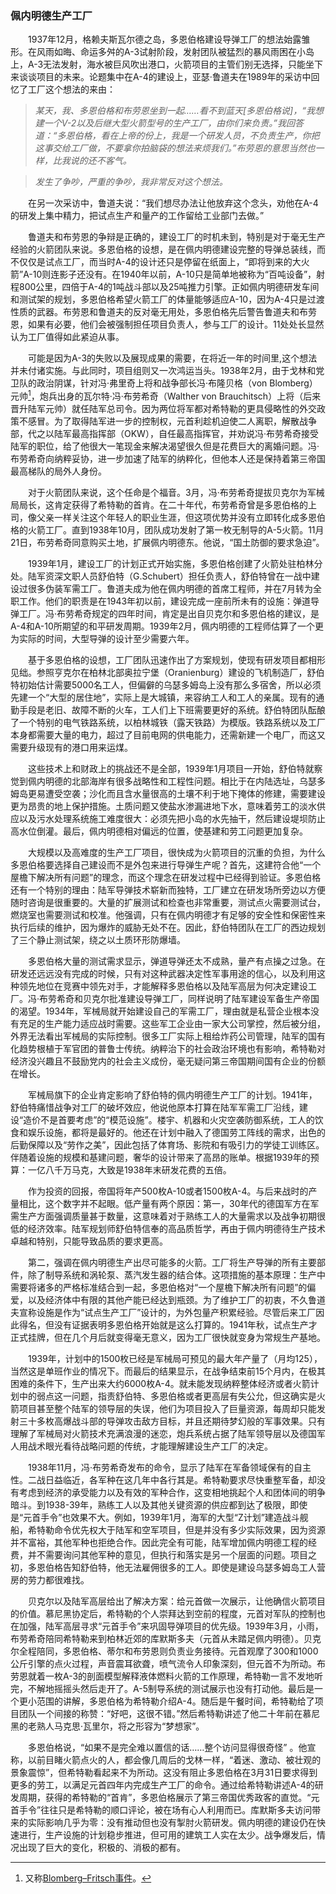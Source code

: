 ### 佩内明德生产工厂

　　1937年12月，格赖夫斯瓦尔德之岛，多恩伯格建设导弹工厂的想法始露雏形。在风雨如晦、命运多舛的A-3试射阶段，发射团队被猛烈的暴风雨困在小岛上，A-3无法发射，海水被巨风吹出港口，火箭项目的主管们别无选择，只能坐下来谈谈项目的未来。论题集中在A-4的建设上，亚瑟·鲁道夫在1989年的采访中回忆了工厂这个想法的来由：

> *某天，我、多恩伯格和布劳恩坐到一起……看不到蓝天[多恩伯格说]，“我想建一个V-2以及后继大型火箭型号的生产工厂，由你们来负责。”我回答道：“多恩伯格，看在上帝的份上，我是一个研发人员，不负责生产，你把这事交给工厂做，不要拿你拍脑袋的想法来烦我们。”布劳恩的意思当然也一样，比我说的还不客气。*

> *发生了争吵，严重的争吵，我非常反对这个想法。* 

　　在另一次采访中，鲁道夫说：“我们想尽办法让他放弃这个念头，劝他在A-4的研发上集中精力，把试点生产和量产的工作留给工业部门去做。”

　　鲁道夫和布劳恩的争辩是正确的，建设工厂的时机未到，特别是对于毫无生产经验的火箭团队来说。多恩伯格的设想，是在佩内明德建设完整的导弹总装线，而不仅仅是试点工厂，而当时A-4的设计还只是停留在纸面上，“即将到来的大火箭”A-10则连影子还没有。在1940年以前，A-10只是简单地被称为“百吨设备”，射程800公里，四倍于A-4的1吨战斗部以及25吨推力引擎。正如佩内明德研发车间和测试架的规划，多恩伯格希望火箭工厂的体量能够适应A-10，因为A-4只是过渡性质的武器。布劳恩和鲁道夫的反对毫无用处，多恩伯格先后警告鲁道夫和布劳恩，如果有必要，他们会被强制担任项目负责人，参与工厂的设计。11处处长显然认为工厂值得如此紧迫从事。

　　可能是因为A-3的失败以及展现成果的需要，在将近一年的时间里,这个想法并未付诸实施。与此同时，项目组则又一次鸿运当头。1938年2月，由于戈林和党卫队的政治阴谋，针对冯·弗里奇上将和战争部长冯·布隆贝格（von Blomberg）元帅[^1]，炮兵出身的瓦尔特·冯·布劳希奇（Walther von Brauchitsch）上将（后来晋升陆军元帅）就任陆军总司令。因为两位将军都对希特勒的更具侵略性的外交政策不感冒。为了取得陆军进一步的控制权，元首利趁机迫使二人离职，解散战争部，代之以陆军最高指挥部（OKW），自任最高指挥官，并劝说冯·布劳希奇接受陆军的职位，给了他很大一笔现金来解决渴望很久但是花费巨大的离婚问题。冯·布劳希奇向纳粹妥协，进一步加速了陆军的纳粹化，但他本人还是保持着第三帝国最高梯队的局外人身份。

　　对于火箭团队来说，这个任命是个福音。3月，冯·布劳希奇提拔贝克尔为军械局局长，这肯定获得了希特勒的首肯。在二十年代，布劳希奇曾是多恩伯格的上司，像父亲一样关注这个年轻人的职业生涯，但这项优势并没有立即转化成多恩伯格的火箭工厂。直到1938年10月，团队成功发射了第一枚无制导的A-5火箭。11月21日，布劳希奇同意购买土地，扩展佩内明德东。他说，“国土防御的要求急迫”。

　　1939年1月，建设工厂的计划正式开始实施，多恩伯格创建了火箭处驻柏林分处。陆军资深文职人员舒伯特（G.Schubert）担任负责人，舒伯特曾在一战中建设过很多伪装军需工厂。鲁道夫成为他在佩内明德的首席工程师，并在7月转为全职工作。他们的职责是在1943年初以前，建设完成一座前所未有的设施：弹道导弹工厂。冯·布劳希奇规定的四年时间，肯定是出自贝克尔和多恩伯格的建议，是A-4和A-10所期望的和平研发周期。1939年2月，佩内明德的工程师估算了一个更为实际的时间，大型导弹的设计至少需要六年。

　　基于多恩伯格的设想，工厂团队迅速作出了方案规划，使现有研发项目都相形见绌。参照亨克尔在柏林北部奥拉宁堡（Oranienburg）建设的飞机制造厂，舒伯特初始估计需要5000名工人，但偏僻的乌瑟多姆岛上没有那么多宿舍，所以必须先建一个“大型的居住地”，实际上是大城镇，来容纳工人和工人的亲属。现有的通勤手段是老旧、故障不断的火车，工人们上下班需要更好的系统。舒伯特团队酝酿了一个特别的电气铁路系统，以柏林城铁（露天铁路）为模版。铁路系统以及工厂本身都需要大量的电力，超过了目前电网的供电能力，还需新建一个电厂，而这又需要升级现有的港口用来运煤。

　　这些技术上和财政上的挑战还不是全部，1939年1月项目一开始，舒伯特就察觉到佩内明德的北部海岸有很多战略性和工程性问题。相比于在内陆选址，乌瑟多姆岛更易遭受空袭；沙化而且含水量很高的土壤不利于地下掩体的修建，需要建设更为昂贵的地上保护措施。土质问题又使盐水渗漏进地下水，意味着劳工的淡水供应以及污水处理系统施工难度很大：必须先把小岛的水先抽干，然后建设堤坝防止高水位倒灌。最后，佩内明德相对偏远的位置，使基建和劳工问题更加复杂。

　　大规模以及高难度的生产工厂项目，很快成为火箭项目的沉重的负担，为什么多恩伯格要选择自己建设而不是外包来进行导弹生产呢？首先，这建符合他“一个屋檐下解决所有问题”的理念，而这个理念在研发过程中已经得到验证。多恩伯格还有一个特别的理由：陆军导弹技术崭新而独特，工厂建立在研发场所旁边以方便随时咨询是很重要的。大量的扩展测试和检查也非常重要，测试点火需要测试台，燃烧室也需要测试和校准。他强调，只有在佩内明德才有足够的安全性和保密性来执行后续的维护，因为爆炸的威胁无处不在。因此，舒伯特团队在工厂的西边规划了三个静止测试架，绕之以土质环形防爆墙。

　　多恩伯格大量的测试需求显示，弹道导弹还太不成熟，量产有点操之过急。在研发还远远没有完成的时候，只有对这种武器决定性军事用途的信心，以及利用这种领先地位在竞赛中领先对手，才能解释多恩伯格以及陆军高层为何决定建设工厂。冯·布劳希奇和贝克尔批准建设导弹工厂，同样说明了陆军建设军备生产帝国的渴望。1934年，军械局就开始建设自己的军需工厂，理由就是私营企业根本没有充足的生产能力适应战时需要。这些军工企业由一家大公司掌控，然后被分组，外界无法看出军械局的实际控制。很多工厂实际上租给炸药公司管理，陆军的国有化趋势根植于军官团的普鲁士传统。纳粹治下的社会政治环境也有影响，希特勒对经济没兴趣且不鼓励党内的社会主义成份，毫无疑问第三帝国期间国有企业的份额在增长。

　　军械局旗下的企业肯定影响了舒伯特的佩内明德生产工厂的计划。1941年，舒伯特痛惜战争对工厂的破坏效应，他说他原本打算在陆军军需工厂沿线，建设“造价不是首要考虑”的“模范设施”。楼宇、机器和火灾空袭防御系统，工人的饮食和娱乐设施，都将是最好的。他还在计划中融入了德国劳工阵线的需求，出色的后勤保障以及“劳作之美”，因此包括了体育场、影院和有吸引力的学徒工训练区。伴随着设施的规模和基建问题，奢华的设计带来了高昂的账单。根据1939年的预算：一亿八千万马克，大致是1938年末研发花费的五倍。

　　作为投资的回报，帝国将年产500枚A-10或者1500枚A-4。与后来战时的产量相比，这个数字并不起眼。低产量有两个原因：第一，30年代的德国军方在军需生产方面强调质量甚于数量，这意味着对于熟练工人的大量需求以及战争初期很低的经济效率。陆军规划师舒伯特信奉的高品质哲学，再由于佩内明德待生产技术卓越和特别，只能导致品质的要求更高。

　　第二，强调在佩内明德生产出尽可能多的火箭。工厂将生产导弹的所有主要部件，除了制导系统和涡轮泵、蒸汽发生器的结合体。这项措施的基本原理：生产中需要将诸多的严格标准结合到一起，多恩伯格对“一个屋檐下解决所有问题”的偏爱，以及经济体中有限的其他产能已经达到瓶颈。为了维护工厂的初衷，不久鲁道夫宣称设施是作为“试点生产工厂”设计的，为外包量产积累经验。尽管后来工厂因此得名，但没有证据表明多恩伯格开始就是这么打算的。1941年秋，试点生产才正式挂牌，但在几个月后就变得毫无意义，因为工厂很快就变身为常规生产基地。

　　1939年，计划中的1500枚已经是军械局可预见的最大年产量了（月均125），当然这是单班作业的情况下。而最后的结果显示，在战争结束前15个月内，在极其困难的条件下，生产出来大约6000枚A-4。就未能发现纳粹整体经济或者火箭计划中的弱点这一问题，指责舒伯特、多恩伯格或者更高层有失公允，但这确实是火箭项目甚至整个陆军的领导层的失误，他们为项目投入了巨量资源，每周却只能发射三十多枚高爆战斗部的导弹攻击敌方目标，并且还期待梦幻般的军事效果。只有理解了军械局对火箭技术充满浪漫的迷恋，炮兵系统占据了陆军领导层以及德国军人用战术眼光看待战略问题的传统，才能理解建设生产工厂的决定。

　　1938年11月，冯·布劳希奇发布的命令，显示了陆军在军备领域保有的自主性。二战日益临近，各军种在这几年中各行其是。希特勒要求尽快重整军备，却没有考虑到经济的承受能力以及有效的军种合作，这变相地挑起个人和团体间的明争暗斗。到1938-39年，熟练工人以及其他关键资源的供应都到达了极限，即使是“元首手令”也效果不大。例如，1939年1月，海军的大型“Z计划”建造战斗舰船，希特勒命令优先权大于陆军和空军项目，但是并没有多少实际效果，因为资源并不富裕，其他军种也拒绝合作。因此完全有可能，陆军增加佩内明德工程的经费，并不需要询问其他军种的意见，但执行和落实是另一个层面的问题。项目之初，多恩伯格告知舒伯特，他无法雇佣很多的工人。即使是建设乌瑟多姆岛工人营房的劳力都很难找。

　　贝克尔以及陆军高层给出了解决方案：给元首做一次展示，让他确信火箭项目的价值。慕尼黑协定后，希特勒的个人崇拜达到空前的程度，元首对军队的控制也在加强，陆军高层寻求“元首手令”来巩固导弹项目的优先级。1939年3月，小雨，布劳希奇陪同希特勒来到柏林近郊的库默斯多夫（元首从未踏足佩内明德）。贝克尔全程陪同，多恩伯格、蒂尔和布劳恩则负责业务接待。元首观摩了300和1000公斤引擎的点火过程，声音震耳欲聋，喷气流令人印象深刻，但元首不为所动。布劳恩就着一枚A-3的剖面模型解释液体燃料火箭的工作原理，希特勒一言不发地听完，不解地摇摇头然后走开了。A-5制导系统的测试展示也没有打动他。最后是一个更小范围的讲解，多恩伯格为希特勒介绍A-4。随后是午餐时间，希特勒给了项目团队一个间接的称赞：“好吧，这很不错。”然后希特勒讲述了他二十年前在慕尼黑的老熟人马克思·瓦里尔，将之形容为“梦想家”。

　　多恩伯格说，“如果不是完全难以置信的话……整个访问显得很奇怪” 。他宣称，以前目睹火箭点火的人，都会像几周后的戈林一样，“着迷、激动、被壮观的景象震惊”，但希特勒看起来不为所动。这没有阻止多恩伯格在3月31日要求得到更多的劳工，以满足元首四年内完成生产工厂的命令。通过给希特勒讲述A-4的研发周期，获得的希特勒的“首肯”，多恩伯格展示了第三帝国优秀政客的直觉。“元首手令”往往只是希特勒的顺口评论，被在场有心人利用而已。库默斯多夫访问带来的实际影响几乎为零：没有推动但也没有掣肘火箭研发。佩内明德的建设仍在快速进行，生产设施的计划稳步推进，但可用的建筑工人实在太少。战争爆发后，情况出现了巨大的变化，积极的、消极的都有。

[^1]: 又称[Blomberg–Fritsch事件](https://en.wikipedia.org/wiki/Blomberg%E2%80%93Fritsch_affair)。